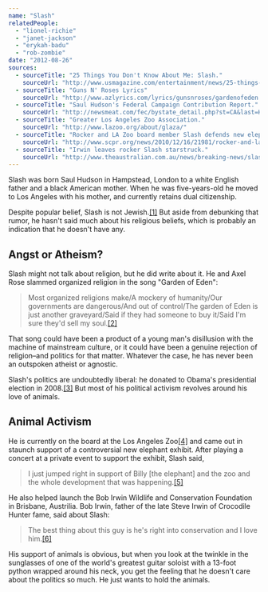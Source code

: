 ```yaml
---
name: "Slash"
relatedPeople:
  - "lionel-richie"
  - "janet-jackson"
  - "erykah-badu"
  - "rob-zombie"
date: "2012-08-26"
sources:
  - sourceTitle: "25 Things You Don't Know About Me: Slash."
    sourceUrl: "http://www.usmagazine.com/entertainment/news/25-things-you-dont-know-about-me-slash-201112"
  - sourceTitle: "Guns N' Roses Lyrics"
    sourceUrl: "http://www.azlyrics.com/lyrics/gunsnroses/gardenofeden.html"
  - sourceTitle: "Saul Hudson's Federal Campaign Contribution Report."
    sourceUrl: "http://newsmeat.com/fec/bystate_detail.php?st=CA&last=Hudson&first=Saul"
  - sourceTitle: "Greater Los Angeles Zoo Association."
    sourceUrl: "http://www.lazoo.org/about/glaza/"
  - sourceTitle: "Rocker and LA Zoo board member Slash defends new elephant habitat."
    sourceUrl: "http://www.scpr.org/news/2010/12/16/21981/rocker-and-la-zoo-board-member-slash-defends-new-e/"
  - sourceTitle: "Irwin leaves rocker Slash starstruck."
    sourceUrl: "http://www.theaustralian.com.au/news/breaking-news/slash-to-launch-bob-irwin-foundation/story-fn3dxiwe-1226455422709"
---
```


Slash was born Saul Hudson in Hampstead, London to a white English father and a black American mother. When he was five-years-old he moved to Los Angeles with his mother, and currently retains dual citizenship.

Despite popular belief, Slash is not Jewish.<a class="source-citation" href="#http://www.usmagazine.com/entertainment/news/25-things-you-dont-know-about-me-slash-201112" title="25 Things You Don&apos;t Know About Me: Slash.">[1]</a> But aside from debunking that rumor, he hasn't said much about his religious beliefs, which is probably an indication that he doesn't have any.


## Angst or Atheism?

Slash might not talk about religion, but he did write about it. He and Axel Rose slammed organized religion in the song "Garden of Eden":

>Most organized religions make/A mockery of humanity/Our governments are dangerous/And out of control/The garden of Eden is just another graveyard/Said if they had someone to buy it/Said I'm sure they'd sell my soul.<a class="source-citation" href="#http://www.azlyrics.com/lyrics/gunsnroses/gardenofeden.html" title="Guns N&apos; Roses Lyrics">[2]</a>

That song could have been a product of a young man's disillusion with the machine of mainstream culture, or it could have been a genuine rejection of religion–and politics for that matter. Whatever the case, he has never been an outspoken atheist or agnostic.

Slash's politics are undoubtedly liberal: he donated to Obama's presidential election in 2008.<a class="source-citation" href="#http://newsmeat.com/fec/bystate_detail.php?st=CA&last=Hudson&first=Saul" title="Saul Hudson&apos;s Federal Campaign Contribution Report.">[3]</a> But most of his political activism revolves around his love of animals.

## Animal Activism

He is currently on the board at the Los Angeles Zoo<a class="source-citation" href="#http://www.lazoo.org/about/glaza/" title="Greater Los Angeles Zoo Association.">[4]</a> and came out in staunch support of a controversial new elephant exhibit. After playing a concert at a private event to support the exhibit, Slash said,

>I just jumped right in support of Billy [the elephant] and the zoo and the whole development that was happening.<a class="source-citation" href="#http://www.scpr.org/news/2010/12/16/21981/rocker-and-la-zoo-board-member-slash-defends-new-e/" title="Rocker and LA Zoo board member Slash defends new elephant habitat.">[5]</a>

He also helped launch the Bob Irwin Wildlife and Conservation Foundation in Brisbane, Austrilia. Bob Irwin, father of the late Steve Irwin of Crocodile Hunter fame, said about Slash:

>The best thing about this guy is he's right into conservation and I love him.<a class="source-citation" href="#http://www.theaustralian.com.au/news/breaking-news/slash-to-launch-bob-irwin-foundation/story-fn3dxiwe-1226455422709" title="Irwin leaves rocker Slash starstruck.">[6]</a>

His support of animals is obvious, but when you look at the twinkle in the sunglasses of one of the world's greatest guitar soloist with a 13-foot python wrapped around his neck, you get the feeling that he doesn't care about the politics so much. He just wants to hold the animals.